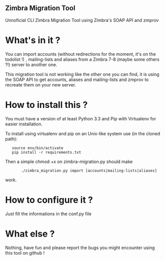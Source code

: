 ## Zimbra Migration Tool

Unnoficial CLI Zimbra Migration Tool using Zimbra's SOAP API and zmprov

# What's in it ?

You can import accounts (without redirections for the moment, it's on the todolist !) , mailing-lists and aliases from a Zimbra 7-8 (maybe some others ?!) server to another one.

This migration tool is not working like the other one you can find, it is using the SOAP API to get accounts, aliases and mailing-lists and zmprov to recreate them on your new server.

# How to install this ?

You must have a version of at least Python 3.3 and Pip with Virtualenv for easier installation.

To install using virtualenv and pip on an Unix-like system use (in the cloned path):

   	   source env/bin/activate
   	   pip install -r requirements.txt

Then a simple chmod +x on zimbra-migration.py should make

       	   ./zimbra_migration.py import [accounts|mailing-lists|aliases]

work.

# How to configure it ?

Just fill the informations in the conf.py file

# What else ?

Nothing, have fun and please report the bugs you might encounter using this tool on github !